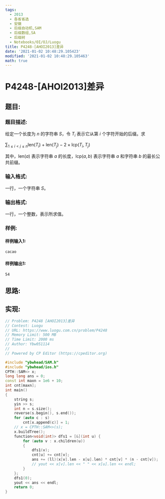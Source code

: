 ```yaml
---
tags: 
  - 2013
  - 各省省选
  - 安徽
  - 后缀自动机,SAM
  - 后缀数组,SA
  - 后缀树
  - Notebooks/OI/OJ/Luogu
title: P4248-[AHOI2013]差异
date: '2021-01-02 10:48:29.105423'
modified: '2021-01-02 10:48:29.105463'
math: true
---
```

# P4248-[AHOI2013]差异
## 题目:
### 题目描述:
给定一个长度为 $n$ 的字符串 $S$，令 $T_i$ 表示它从第 $i$ 个字符开始的后缀。求

$\displaystyle \sum_{1\leqslant i<j\leqslant n}\text{len}(T_i)+\text{len}(T_j)-2\times\text{lcp}(T_i,T_j)$

其中，$\text{len}(a)$ 表示字符串 $a$ 的长度，$\text{lcp}(a,b)$ 表示字符串 $a$ 和字符串 $b$ 的最长公共前缀。
### 输入格式:
一行，一个字符串 $S$。
### 输出格式:
一行，一个整数，表示所求值。
### 样例:
#### 样例输入1:
```
cacao
```
#### 样例输出1:
```
54
```
## 思路:

## 实现:
```cpp
// Problem: P4248 [AHOI2013]差异
// Contest: Luogu
// URL: https://www.luogu.com.cn/problem/P4248
// Memory Limit: 500 MB
// Time Limit: 2000 ms
// Author: Ybw051114
//
// Powered by CP Editor (https://cpeditor.org)

#include "ybwhead/SAM.h"
#include "ybwhead/ios.h"
CPTH::SAM<> x;
long long ans = 0;
const int maxn = 1e6 + 10;
int cnt[maxn];
int main()
{
    string s;
    yin >> s;
    int n = s.size();
    reverse(s.begin(), s.end());
    for (auto c : s)
        cnt[x.append(c)] = 1;
    // x = CPTH::SAM<>(s);
    x.buildTree();
    function<void(int)> dfs1 = [&](int u) {
        for (auto v : x.children(u))
        {
            dfs1(v);
            cnt[u] += cnt[v];
            ans += (ll)(x[v].len - x[u].len) * cnt[v] * (n - cnt[v]);
            // yout << x[v].len << " " << x[u].len << endl;
        }
    };
    dfs1(0);
    yout << ans << endl;
    return 0;
}
```
